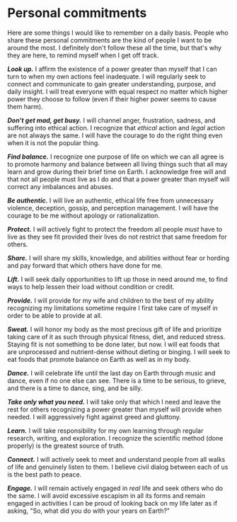 # Personal commitments

Here are some things I would like to remember on a daily basis. People who share these personal commitments are the kind of people I want to be around the most. I definitely don't follow these all the time, but that's why they are here, to remind myself when I get off track. 

***Look up.*** I affirm the existence of a power greater than myself that I can turn to when my own actions feel inadequate. I will regularly seek to connect and communicate to gain greater understanding, purpose, and daily insight. I will treat everyone with equal respect no matter which higher power they choose to follow (even if their higher power seems to cause them harm).

***Don't get mad, get busy.*** I will channel anger, frustration, sadness, and suffering into ethical action. I recognize that *ethical* action and *legal* action are not always the same. I will have the courage to do the right thing even when it is not the popular thing.

***Find balance.*** I recognize one purpose of life on which we can all agree is to promote harmony and balance between all living things such that all may learn and grow during their brief time on Earth. I acknowledge free will and that not all people must live as I do and that a power greater than myself will correct any imbalances and abuses.

***Be authentic.*** I will live an authentic, ethical life free from unnecessary violence, deception, gossip, and perception management. I will have the courage to be me without apology or rationalization.

***Protect.*** I will actively fight to protect the freedom all people *must* have to live as they see fit provided their lives do not restrict that same freedom for others.

***Share.*** I will share my skills, knowledge, and abilities without fear or hording and pay forward that which others have done for me. 

***Lift.*** I will seek daily opportunities to lift up those in need around me, to find ways to help lessen their load without condition or credit.

***Provide.*** I will provide for my wife and children to the best of my ability recognizing my limitations sometime require I first take care of myself in order to be able to provide at all.

***Sweat.*** I will honor my body as the most precious gift of life and prioritize taking care of it as such through physical fitness, diet, and reduced stress. Staying fit is not something to be done later, but now. I will eat foods that are unprocessed and nutrient-dense without dieting or binging. I will seek to eat foods that promote balance on Earth as well as in my body.

***Dance.*** I will celebrate life until the last day on Earth through music and dance, even if no one else can see. There is a time to be serious, to grieve, and there is a time to dance, sing, and be silly.

***Take only what you need.*** I will take only that which I need and leave the rest for others recognizing a power greater than myself will provide when needed. I will aggressively fight against greed and gluttony.

***Learn.*** I will take responsibility for my own learning through regular research, writing, and exploration. I recognize the scientific method (done properly) is the greatest source of truth.

***Connect.*** I will actively seek to meet and understand people from all walks of life and genuinely listen to them. I believe civil dialog between each of us is the best path to peace.

***Engage.*** I will remain actively engaged in *real* life and seek others who do the same. I will avoid excessive escapism in all its forms and remain engaged in activities I can be proud of looking back on my life later as if asking, "So, what did you do with your years on Earth?"
